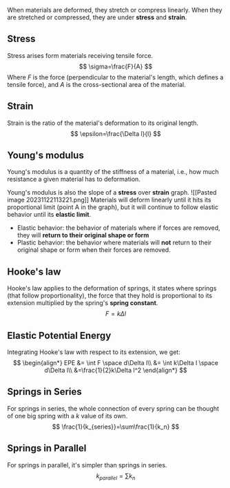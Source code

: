 When materials are deformed, they stretch or compress linearly. When they are stretched or compressed, they are under **stress** and **strain**. 

## Stress
Stress arises form materials receiving tensile force.
$$
\sigma=\frac{F}{A}
$$
Where $F$ is the force (perpendicular to the material's length, which defines a tensile force), and $A$ is the cross-sectional area of the material.
## Strain
Strain is the ratio of the material's deformation to its original length.
$$
\epsilon=\frac{\Delta l}{l}
$$
## Young's modulus
Young's modulus is a quantity of the stiffness of a material, i.e., how much resistance a given material has to deformation.

Young's modulus is also the slope of a **stress** over **strain** graph.
![[Pasted image 20231122113221.png]]
Materials will deform linearly until it hits its proportional limit (point A in the graph), but it will continue to follow elastic behavior until its **elastic limit**.
* Elastic behavior: the behavior of materials where if forces are removed, they will **return to their original shape or form**
* Plastic behavior: the behavior where materials will **not** return to their original shape or form when their forces are removed.
## Hooke's law
Hooke's law applies to the deformation of springs, it states where springs (that follow proportionality), the force that they hold is proportional to its extension multiplied by the spring's **spring constant**.
$$
F=k\Delta l
$$
## Elastic Potential Energy
Integrating Hooke's law with respect to its extension, we get:
$$
\begin{align*}
EPE &= \int F \space d\Delta l\\
&= \int k\Delta l \space d\Delta l\\
&=\frac{1}{2}k\Delta l^2
\end{align*}
$$
## Springs in Series
For springs in series, the whole connection of every spring can be thought of one big spring with a $k$ value of its own.
$$
\frac{1}{k_{series}}=\sum\frac{1}{k_n}
$$
## Springs in Parallel
For springs in parallel, it's simpler than springs in series.
$$
k_{parallel} = \sum k_n
$$